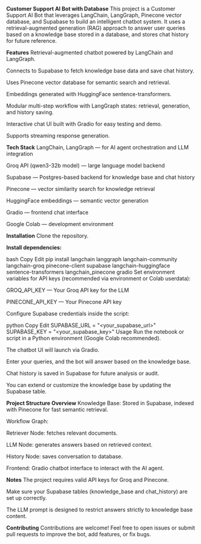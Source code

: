 **Customer Support AI Bot with Database**
This project is a Customer Support AI Bot that leverages LangChain, LangGraph, Pinecone vector database, and Supabase to build an intelligent chatbot system. It uses a retrieval-augmented generation (RAG) approach to answer user queries based on a knowledge base stored in a database, and stores chat history for future reference.

**Features**
Retrieval-augmented chatbot powered by LangChain and LangGraph.

Connects to Supabase to fetch knowledge base data and save chat history.

Uses Pinecone vector database for semantic search and retrieval.

Embeddings generated with HuggingFace sentence-transformers.

Modular multi-step workflow with LangGraph states: retrieval, generation, and history saving.

Interactive chat UI built with Gradio for easy testing and demo.

Supports streaming response generation.

**Tech Stack**
LangChain, LangGraph — for AI agent orchestration and LLM integration

Groq API (qwen3-32b model) — large language model backend

Supabase — Postgres-based backend for knowledge base and chat history

Pinecone — vector similarity search for knowledge retrieval

HuggingFace embeddings — semantic vector generation

Gradio — frontend chat interface

Google Colab — development environment

**Installation**
Clone the repository.

**Install dependencies:**

bash
Copy
Edit
pip install langchain langgraph langchain-community langchain-groq pinecone-client supabase langchain-huggingface sentence-transformers langchain_pinecone gradio
Set environment variables for API keys (recommended via environment or Colab userdata):

GROQ_API_KEY — Your Groq API key for the LLM

PINECONE_API_KEY — Your Pinecone API key

Configure Supabase credentials inside the script:

python
Copy
Edit
SUPABASE_URL = "<your_supabase_url>"
SUPABASE_KEY = "<your_supabase_key>"
Usage
Run the notebook or script in a Python environment (Google Colab recommended).

The chatbot UI will launch via Gradio.

Enter your queries, and the bot will answer based on the knowledge base.

Chat history is saved in Supabase for future analysis or audit.

You can extend or customize the knowledge base by updating the Supabase table.

**Project Structure Overview**
Knowledge Base: Stored in Supabase, indexed with Pinecone for fast semantic retrieval.

Workflow Graph:

Retriever Node: fetches relevant documents.

LLM Node: generates answers based on retrieved context.

History Node: saves conversation to database.

Frontend: Gradio chatbot interface to interact with the AI agent.

**Notes**
The project requires valid API keys for Groq and Pinecone.

Make sure your Supabase tables (knowledge_base and chat_history) are set up correctly.

The LLM prompt is designed to restrict answers strictly to knowledge base content.

**Contributing**
Contributions are welcome! Feel free to open issues or submit pull requests to improve the bot, add features, or fix bugs.
